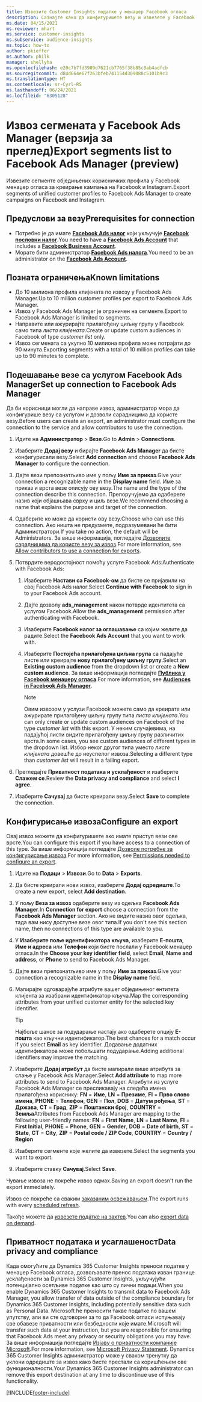 ```yaml
---
title: Извезите Customer Insights податке у менаџер Facebook огласа
description: Сазнајте како да конфигуришете везу и извезете у Facebook Ads Manager.
ms.date: 04/15/2021
ms.reviewer: mhart
ms.service: customer-insights
ms.subservice: audience-insights
ms.topic: how-to
author: pkieffer
ms.author: philk
manager: shellyha
ms.openlocfilehash: e20c7b7fd3989d7621cb7765f38b85c8ab4adfcb
ms.sourcegitcommit: d84d664e67f263bfeb741154d309088c5101b9c3
ms.translationtype: HT
ms.contentlocale: sr-Cyrl-RS
ms.lasthandoff: 06/24/2021
ms.locfileid: "6305128"
---
```

# <a name="export-segments-list-to-facebook-ads-manager-preview"></a><span data-ttu-id="a1de2-103">Извоз сегмената у Facebook Ads Manager (верзија за преглед)</span><span class="sxs-lookup"><span data-stu-id="a1de2-103">Export segments list to Facebook Ads Manager (preview)</span></span>

<span data-ttu-id="a1de2-104">Извезите сегменте обједињених корисничких профила у Facebook менаџер огласа за креирање кампања на Facebook и Instagram.</span><span class="sxs-lookup"><span data-stu-id="a1de2-104">Export segments of unified customer profiles to Facebook Ads Manager to create campaigns on Facebook and Instagram.</span></span>

## <a name="prerequisites-for-connection"></a><span data-ttu-id="a1de2-105">Предуслови за везу</span><span class="sxs-lookup"><span data-stu-id="a1de2-105">Prerequisites for connection</span></span>

- <span data-ttu-id="a1de2-106">Потребно је да имате [**Facebook Ads налог**](https://www.facebook.com/business/learn/lessons/step-by-step-ads-manager-account) који укључује [**Facebook пословни налог**](https://business.facebook.com/).</span><span class="sxs-lookup"><span data-stu-id="a1de2-106">You need to have a [**Facebook Ads Account**](https://www.facebook.com/business/learn/lessons/step-by-step-ads-manager-account) that includes a [**Facebook Business Account**](https://business.facebook.com/).</span></span>
- <span data-ttu-id="a1de2-107">Морате бити администратор [**Facebook Ads налога**](https://www.facebook.com/business/learn/lessons/step-by-step-ads-manager-account).</span><span class="sxs-lookup"><span data-stu-id="a1de2-107">You need to be an administrator on the [**Facebook Ads Account**](https://www.facebook.com/business/learn/lessons/step-by-step-ads-manager-account).</span></span>

## <a name="known-limitations"></a><span data-ttu-id="a1de2-108">Позната ограничења</span><span class="sxs-lookup"><span data-stu-id="a1de2-108">Known limitations</span></span>

- <span data-ttu-id="a1de2-109">До 10 милиона профила клијената по извозу у Facebook Ads Manager.</span><span class="sxs-lookup"><span data-stu-id="a1de2-109">Up to 10 million customer profiles per export to Facebook Ads Manager.</span></span>
- <span data-ttu-id="a1de2-110">Извоз у Facebook Ads Manager је ограничен на сегменте.</span><span class="sxs-lookup"><span data-stu-id="a1de2-110">Export to Facebook Ads Manager is limited to segments.</span></span>
- <span data-ttu-id="a1de2-111">Направите или ажурирајте прилагођену циљну групу у Facebook само типа *листа клијената*.</span><span class="sxs-lookup"><span data-stu-id="a1de2-111">Create or update custom audiences in Facebook of type *customer list* only.</span></span>
- <span data-ttu-id="a1de2-112">Извоз сегмената са укупно 10 милиона профила може потрајати до 90 минута.</span><span class="sxs-lookup"><span data-stu-id="a1de2-112">Exporting segments with a total of 10 million profiles can take up to 90 minutes to complete.</span></span>

## <a name="set-up-connection-to-facebook-ads-manager"></a><span data-ttu-id="a1de2-113">Подешавање везе са услугом Facebook Ads Manager</span><span class="sxs-lookup"><span data-stu-id="a1de2-113">Set up connection to Facebook Ads Manager</span></span>

<span data-ttu-id="a1de2-114">Да би корисници могли да направе извоз, администратор мора да конфигурише везу са услугом и дозволи сарадницима да користе везу.</span><span class="sxs-lookup"><span data-stu-id="a1de2-114">Before users can create an export, an administrator must configure the connection to the service and allow contributors to use the connection.</span></span>

1. <span data-ttu-id="a1de2-115">Идите на **Администратор** > **Везе**.</span><span class="sxs-lookup"><span data-stu-id="a1de2-115">Go to **Admin** > **Connections**.</span></span>

1. <span data-ttu-id="a1de2-116">Изаберите **Додај везу** и бирајте **Facebook Ads Manager** да бисте конфигурисали везу.</span><span class="sxs-lookup"><span data-stu-id="a1de2-116">Select **Add connection** and choose **Facebook Ads Manager** to configure the connection.</span></span>

1. <span data-ttu-id="a1de2-117">Дајте вези препознатљиво име у пољу **Име за приказ**.</span><span class="sxs-lookup"><span data-stu-id="a1de2-117">Give your connection a recognizable name in the **Display name** field.</span></span> <span data-ttu-id="a1de2-118">Име за приказ и врста везе описују ову везу.</span><span class="sxs-lookup"><span data-stu-id="a1de2-118">The name and the type of the connection describe this connection.</span></span> <span data-ttu-id="a1de2-119">Препоручујемо да одаберете назив који објашњава сврху и циљ везе.</span><span class="sxs-lookup"><span data-stu-id="a1de2-119">We recommend choosing a name that explains the purpose and target of the connection.</span></span>

1. <span data-ttu-id="a1de2-120">Одаберите ко може да користи ову везу.</span><span class="sxs-lookup"><span data-stu-id="a1de2-120">Choose who can use this connection.</span></span> <span data-ttu-id="a1de2-121">Ако ништа не предузмете, подразумевани ће бити Администратори.</span><span class="sxs-lookup"><span data-stu-id="a1de2-121">If you take no action, the default will be Administrators.</span></span> <span data-ttu-id="a1de2-122">За више информација, погледајте [Дозволите сарадницима да користе везу за извоз](connections.md#allow-contributors-to-use-a-connection-for-exports).</span><span class="sxs-lookup"><span data-stu-id="a1de2-122">For more information, see [Allow contributors to use a connection for exports](connections.md#allow-contributors-to-use-a-connection-for-exports).</span></span>

1. <span data-ttu-id="a1de2-123">Потврдите веродостојност помоћу услуге Facebook Ads:</span><span class="sxs-lookup"><span data-stu-id="a1de2-123">Authenticate with Facebook Ads:</span></span> 

   1. <span data-ttu-id="a1de2-124">Изаберите **Настави са Facebook-ом** да бисте се пријавили на свој Facebook Ads налог.</span><span class="sxs-lookup"><span data-stu-id="a1de2-124">Select **Continue with Facebook** to sign in to your Facebook Ads account.</span></span>

   1. <span data-ttu-id="a1de2-125">Дајте дозволу **ads_management** након потврде идентитета са услугом Facebook.</span><span class="sxs-lookup"><span data-stu-id="a1de2-125">Allow the **ads_management** permission after authenticating with Facebook.</span></span>

   1. <span data-ttu-id="a1de2-126">Изаберите **Facebook налог за оглашавање** са којим желите да радите.</span><span class="sxs-lookup"><span data-stu-id="a1de2-126">Select the **Facebook Ads Account** that you want to work with.</span></span>

   1. <span data-ttu-id="a1de2-127">Изаберите **Постојећа прилагођена циљна група** са падајуће листе или креирајте **нову прилагођену циљну групу**.</span><span class="sxs-lookup"><span data-stu-id="a1de2-127">Select an **Existing custom audience** from the dropdown list or create a **New custom audience**.</span></span> <span data-ttu-id="a1de2-128">За више информација погледајте [**Публика у Facebook менаџеру огласа**](https://www.facebook.com/business/help/744354708981227?id=2469097953376494).</span><span class="sxs-lookup"><span data-stu-id="a1de2-128">For more information, see [**Audiences in Facebook Ads Manager**](https://www.facebook.com/business/help/744354708981227?id=2469097953376494).</span></span>
      > [!NOTE]
      > <span data-ttu-id="a1de2-129">Овим извозом у услузи Facebook можете само да креирате или ажурирате прилагођену циљну групу типа *листа клијената*.</span><span class="sxs-lookup"><span data-stu-id="a1de2-129">You can only create or update custom audiences on Facebook of the type *customer list* with this export.</span></span> <span data-ttu-id="a1de2-130">У неким случајевима, на падајућој листи видите прилагођену циљну групу различитих врста.</span><span class="sxs-lookup"><span data-stu-id="a1de2-130">In some cases, you see custom audiences of different types in the dropdown list.</span></span> <span data-ttu-id="a1de2-131">Избор неког другог типа уместо *листе клијената* довешће до неуспелог извоза.</span><span class="sxs-lookup"><span data-stu-id="a1de2-131">Selecting a different type than *customer list* will result in a failing export.</span></span> 

1. <span data-ttu-id="a1de2-132">Прегледајте **Приватност података и усклађеност** и изаберите **Слажем се**.</span><span class="sxs-lookup"><span data-stu-id="a1de2-132">Review the **Data privacy and compliance** and select **I agree**.</span></span>

1. <span data-ttu-id="a1de2-133">Изаберите **Сачувај** да бисте креирали везу.</span><span class="sxs-lookup"><span data-stu-id="a1de2-133">Select **Save** to complete the connection.</span></span>

## <a name="configure-an-export"></a><span data-ttu-id="a1de2-134">Конфигурисање извоза</span><span class="sxs-lookup"><span data-stu-id="a1de2-134">Configure an export</span></span>

<span data-ttu-id="a1de2-135">Овај извоз можете да конфигуришете ако имате приступ вези ове врсте.</span><span class="sxs-lookup"><span data-stu-id="a1de2-135">You can configure this export if you have access to a connection of this type.</span></span> <span data-ttu-id="a1de2-136">За више информација погледајте [Дозволе потребне за конфигурисање извоза](export-destinations.md#set-up-a-new-export).</span><span class="sxs-lookup"><span data-stu-id="a1de2-136">For more information, see [Permissions needed to configure an export](export-destinations.md#set-up-a-new-export).</span></span>

1. <span data-ttu-id="a1de2-137">Идите на **Подаци** > **Извози**.</span><span class="sxs-lookup"><span data-stu-id="a1de2-137">Go to **Data** > **Exports**.</span></span>

1. <span data-ttu-id="a1de2-138">Да бисте креирали нови извоз, изаберите **Додај одредиште**.</span><span class="sxs-lookup"><span data-stu-id="a1de2-138">To create a new export, select **Add destination**.</span></span> 

1. <span data-ttu-id="a1de2-139">У пољу **Веза за извоз** одаберите везу из одељка **Facebook Ads Manager**.</span><span class="sxs-lookup"><span data-stu-id="a1de2-139">In **Connection for export** choose a connection from the **Facebook Ads Manager** section.</span></span> <span data-ttu-id="a1de2-140">Ако не видите назив овог одељка, тада вам нису доступне везе овог типа.</span><span class="sxs-lookup"><span data-stu-id="a1de2-140">If you don't see this section name, then no connections of this type are available to you.</span></span>

1. <span data-ttu-id="a1de2-141">У **Изаберите поље идентификатора кључа**, изаберите **Е-пошта**, **Име и адреса** или **Телефон** који бисте послали у Facebook менаџер огласа.</span><span class="sxs-lookup"><span data-stu-id="a1de2-141">In the **Choose your key identifier field**, select **Email**, **Name and address**, or **Phone** to send to Facebook Ads Manager.</span></span> 

1. <span data-ttu-id="a1de2-142">Дајте вези препознатљиво име у пољу **Име за приказ**.</span><span class="sxs-lookup"><span data-stu-id="a1de2-142">Give your connection a recognizable name in the **Display name** field.</span></span>

1. <span data-ttu-id="a1de2-143">Мапирајте одговарајуће атрибуте вашег обједињеног ентитета клијента за изабрани идентификатор кључа.</span><span class="sxs-lookup"><span data-stu-id="a1de2-143">Map the corresponding attributes from your unified customer entity for the selected key identifier.</span></span>
   > [!TIP]
   > <span data-ttu-id="a1de2-144">Најбоље шансе за подударање настају ако одаберете опцију **Е-пошта** као кључни идентификатор.</span><span class="sxs-lookup"><span data-stu-id="a1de2-144">The best chances for a match occur if you select **Email** as key identifier.</span></span> <span data-ttu-id="a1de2-145">Додавање додатних идентификатора може побољшати подударање.</span><span class="sxs-lookup"><span data-stu-id="a1de2-145">Adding additional identifiers may improve the matching.</span></span>

1. <span data-ttu-id="a1de2-146">Изаберите **Додај атрибут** да бисте мапирали више атрибута за слање у Facebook Ads Manager.</span><span class="sxs-lookup"><span data-stu-id="a1de2-146">Select **Add attribute** to map more attributes to send to Facebook Ads Manager.</span></span> <span data-ttu-id="a1de2-147">Атрибути из услуге Facebook Ads Manager се пресликавају на следећа имена прилагођена кориснику: **FN** = **Име**, **LN** = **Презиме**, **FI** = **Прво слово имена**, **PHONE** = **Телефон**, **GEN** = **Пол**, **DOB** = **Датум рођења**, **ST** = **Држава**, **CT** = **Град**, **ZIP** = **Поштански број**, **COUNTRY** = **Земља**</span><span class="sxs-lookup"><span data-stu-id="a1de2-147">Attributes from Facebook Ads Manager are mapping to the following user-friendly names: **FN** = **First Name**, **LN** = **Last Name**, **FI** = **First Initial**, **PHONE** = **Phone**, **GEN** = **Gender**, **DOB** = **Date of birth**, **ST** = **State**, **CT** = **City**, **ZIP** = **Postal code / ZIP Code**, **COUNTRY** = **Country / Region**</span></span>

1. <span data-ttu-id="a1de2-148">Изаберите сегменте које желите да извезете.</span><span class="sxs-lookup"><span data-stu-id="a1de2-148">Select the segments you want to export.</span></span>

1. <span data-ttu-id="a1de2-149">Изаберите ставку **Сачувај**.</span><span class="sxs-lookup"><span data-stu-id="a1de2-149">Select **Save**.</span></span>

<span data-ttu-id="a1de2-150">Чување извоза не покреће извоз одмах.</span><span class="sxs-lookup"><span data-stu-id="a1de2-150">Saving an export doesn't run the export immediately.</span></span>

<span data-ttu-id="a1de2-151">Извоз се покреће са сваким [заказаним освежавањем](system.md#schedule-tab).</span><span class="sxs-lookup"><span data-stu-id="a1de2-151">The export runs with every [scheduled refresh](system.md#schedule-tab).</span></span> 

<span data-ttu-id="a1de2-152">Такође можете да [извезете податке на захтев](export-destinations.md#run-exports-on-demand).</span><span class="sxs-lookup"><span data-stu-id="a1de2-152">You can also [export data on demand](export-destinations.md#run-exports-on-demand).</span></span> 

## <a name="data-privacy-and-compliance"></a><span data-ttu-id="a1de2-153">Приватност података и усаглашеност</span><span class="sxs-lookup"><span data-stu-id="a1de2-153">Data privacy and compliance</span></span>

<span data-ttu-id="a1de2-154">Када омогућите да Dynamics 365 Customer Insights преноси податке у менаџер Facebook огласа, дозвољавате пренос података изван границе усклађености за Dynamics 365 Customer Insights, укључујући потенцијално осетљиве податке као што су лични подаци.</span><span class="sxs-lookup"><span data-stu-id="a1de2-154">When you enable Dynamics 365 Customer Insights to transmit data to Facebook Ads Manager, you allow transfer of data outside of the compliance boundary for Dynamics 365 Customer Insights, including potentially sensitive data such as Personal Data.</span></span> <span data-ttu-id="a1de2-155">Microsoft ће преносити такве податке по вашем упутству, али ви сте одговорни за то да Facebook огласи испуњавају све обавезе приватности или безбедности које имате.</span><span class="sxs-lookup"><span data-stu-id="a1de2-155">Microsoft will transfer such data at your instruction, but you are responsible for ensuring that Facebook Ads meet any privacy or security obligations you may have.</span></span> <span data-ttu-id="a1de2-156">За више информација погледајте [Изјаву о приватности компаније Microsoft](https://go.microsoft.com/fwlink/?linkid=396732).</span><span class="sxs-lookup"><span data-stu-id="a1de2-156">For more information, see [Microsoft Privacy Statement](https://go.microsoft.com/fwlink/?linkid=396732).</span></span>
<span data-ttu-id="a1de2-157">Dynamics 365 Customer Insights администратор може у сваком тренутку да уклони одредиште за извоз како бисте престали са коришћењем ове функционалности.</span><span class="sxs-lookup"><span data-stu-id="a1de2-157">Your Dynamics 365 Customer Insights administrator can remove this export destination at any time to discontinue use of this functionality.</span></span>


[!INCLUDE[footer-include](../includes/footer-banner.md)]
